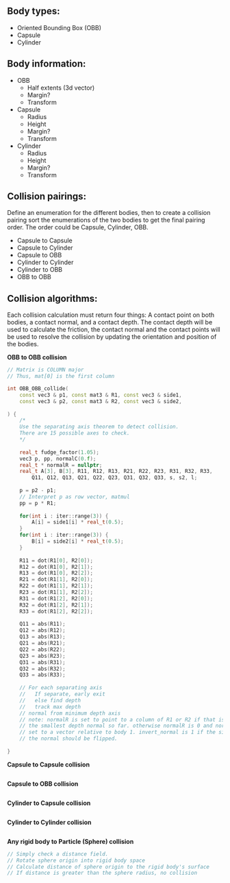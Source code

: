 ## Body types:

- Oriented Bounding Box (OBB)
- Capsule
- Cylinder

## Body information:

- OBB
  - Half extents (3d vector)
  - Margin?
  - Transform
- Capsule
  - Radius
  - Height
  - Margin?
  - Transform
- Cylinder
  - Radius
  - Height
  - Margin?
  - Transform

## Collision pairings:

Define an enumeration for the different bodies, then to create a collision pairing sort the enumerations of the two bodies to get the final pairing order. The order could be Capsule, Cylinder, OBB.

- Capsule to Capsule
- Capsule to Cylinder
- Capsule to OBB
- Cylinder to Cylinder
- Cylinder to OBB
- OBB to OBB

## Collision algorithms:

Each collision calculation must return four things: A contact point on both bodies, a contact normal, and a contact depth. The contact depth will be used to calculate the friction, the contact normal and the contact points will be used to resolve the collision by updating the orientation and position of the bodies.

**OBB to OBB collision**

```c++
// Matrix is COLUMN major
// Thus, mat[0] is the first column

int OBB_OBB_collide(
    const vec3 & p1, const mat3 & R1, const vec3 & side1,
    const vec3 & p2, const mat3 & R2, const vec3 & side2,
    
) {
    /*
    Use the separating axis theorem to detect collision.
    There are 15 possible axes to check.
    */
    
    real_t fudge_factor(1.05);
    vec3 p, pp, normalC(0.f);
    real_t * normalR = nullptr;
    real_t A[3], B[3], R11, R12, R13, R21, R22, R23, R31, R32, R33,
		Q11, Q12, Q13, Q21, Q22, Q23, Q31, Q32, Q33, s, s2, l;
   	
    p = p2 - p1;
    // Interpret p as row vector, matmul
    pp = p * R1;
    
    for(int i : iter::range(3)) {
        A[i] = side1[i] * real_t(0.5);
    }
    for(int i : iter::range(3)) {
        B[i] = side2[i] * real_t(0.5);
    }
    
    R11 = dot(R1[0], R2[0]);
    R12 = dot(R1[0], R2[1]);
    R13 = dot(R1[0], R2[2]);
    R21 = dot(R1[1], R2[0]);
    R22 = dot(R1[1], R2[1]);
    R23 = dot(R1[1], R2[2]);
    R31 = dot(R1[2], R2[0]);
    R32 = dot(R1[2], R2[1]);
    R33 = dot(R1[2], R2[2]);
    
    Q11 = abs(R11);
	Q12 = abs(R12);
	Q13 = abs(R13);
	Q21 = abs(R21);
	Q22 = abs(R22);
	Q23 = abs(R23);
	Q31 = abs(R31);
	Q32 = abs(R32);
	Q33 = abs(R33);
    
    // For each separating axis
	//   If separate, early exit
	//   else find depth
	//   track max depth
	// normal from minimum depth axis
	// note: normalR is set to point to a column of R1 or R2 if that is
	// the smallest depth normal so far. otherwise normalR is 0 and normalC is
	// set to a vector relative to body 1. invert_normal is 1 if the sign of
	// the normal should be flipped.
    
}
```

**Capsule to Capsule collision**

```c++
```

**Capsule to OBB collision**

```

```

**Cylinder to Capsule collision**

```

```

**Cylinder to Cylinder collision**

```

```

**Any rigid body to Particle (Sphere) collision**

```c++
// Simply check a distance field.
// Rotate sphere origin into rigid body space
// Calculate distance of sphere origin to the rigid body's surface
// If distance is greater than the sphere radius, no collision
```